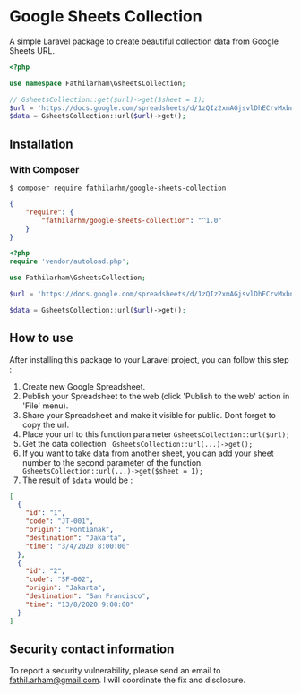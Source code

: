 # Google Sheets Collection
A simple Laravel package to create beautiful collection data from Google Sheets URL.

```php
<?php

use namespace Fathilarham\GsheetsCollection;

// GsheetsCollection::get($url)->get($sheet = 1);
$url = 'https://docs.google.com/spreadsheets/d/1zQIz2xmAGjsvlDhECrvMxbnMmjmLhuWWIOYn2dar18M/edit?usp=sharing';
$data = GsheetsCollection::url($url)->get();

```
## Installation
### With Composer
```
$ composer require fathilarhm/google-sheets-collection
```
```json
{
    "require": {
        "fathilarhm/google-sheets-collection": "^1.0"
    }
}
```

```php
<?php
require 'vendor/autoload.php';

use Fathilarham\GsheetsCollection;

$url = 'https://docs.google.com/spreadsheets/d/1zQIz2xmAGjsvlDhECrvMxbnMmjmLhuWWIOYn2dar18M/edit?usp=sharing';

$data = GsheetsCollection::url($url)->get();
```

## How to use
After installing this package to your Laravel project, you can follow this step :
1. Create new Google Spreadsheet.
2. Publish your Spreadsheet to the web (click 'Publish to the web' action in 'File' menu).
3. Share your Spreadsheet and make it visible for public. Dont forget to copy the url.
4. Place your url to this function parameter ``` GsheetsCollection::url($url); ```
5. Get the data collection ``` GsheetsCollection::url(...)->get();```
6. If you want to take data from another sheet, you can add your sheet number to the second parameter of the function ``` GsheetsCollection::url(...)->get($sheet = 1);```
7. The result of ``` $data ``` would be :
```json
[
  {
    "id": "1",
    "code": "JT-001",
    "origin": "Pontianak",
    "destination": "Jakarta",
    "time": "3/4/2020 8:00:00"
  },
  {
    "id": "2",
    "code": "SF-002",
    "origin": "Jakarta",
    "destination": "San Francisco",
    "time": "13/8/2020 9:00:00"
  }
]
```

## Security contact information

To report a security vulnerability, please send an email to
[fathil.arham@gmail.com](mailto:fathil.arham@gmail.com).
I will coordinate the fix and disclosure.
